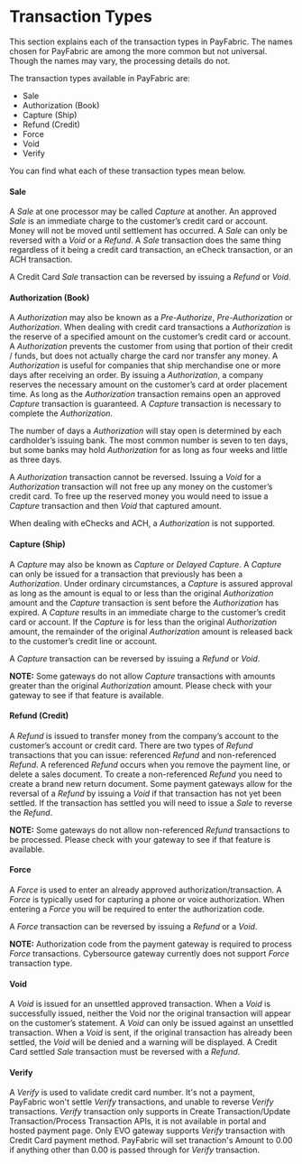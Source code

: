 Transaction Types
=================

This section explains each of the transaction types in PayFabric. The names chosen for PayFabric are among the more common but not universal. Though the names may vary, the processing details do not.  

The transaction types available in PayFabric are:

* Sale
* Authorization (Book)
* Capture (Ship)
* Refund (Credit)
* Force
* Void
* Verify

You can find what each of these transaction types mean below.

#### Sale
A _Sale_ at one processor may be called _Capture_ at another. An approved _Sale_ is an immediate charge to the customer’s credit card or account.  Money will not be moved until settlement has occurred.  A _Sale_ can only be reversed with a _Void_ or a _Refund_.   A _Sale_ transaction does the same thing regardless of it being a credit card transaction, an eCheck transaction, or an ACH transaction.

A Credit Card _Sale_ transaction can be reversed by issuing a _Refund_ or _Void_.

#### Authorization (Book)
A _Authorization_ may also be known as a _Pre-Authorize_, _Pre-Authorization_ or _Authorization_. When dealing with credit card transactions a _Authorization_ is the reserve of a specified amount on the customer’s credit card or account. A _Authorization_ prevents the customer from using that portion of their credit / funds, but does not actually charge the card nor transfer any money. A _Authorization_ is useful for companies that ship merchandise one or more days after receiving an order. By issuing a _Authorization_, a company reserves the necessary amount on the customer’s card at order placement time.  As long as the _Authorization_ transaction remains open an approved _Capture_ transaction is guaranteed. A _Capture_ transaction is necessary to complete the _Authorization_. 

The number of days a _Authorization_ will stay open is determined by each cardholder’s issuing bank. The most common number is seven to ten days, but some banks may hold _Authorization_ for as long as four weeks and little as three days.

A _Authorization_ transaction cannot be reversed.  Issuing a _Void_ for a _Authorization_ transaction will not free up any money on the customer’s credit card.  To free up the reserved money you would need to issue a _Capture_ transaction and then _Void_ that captured amount.

When dealing with eChecks and ACH, a _Authorization_ is not supported.

#### Capture (Ship)
A _Capture_ may also be known as _Capture_ or _Delayed Capture_. A _Capture_ can only be issued for a transaction that previously has been a _Authorization_. Under ordinary circumstances, a _Capture_ is assured approval as long as the amount is equal to or less than the original _Authorization_ amount and the _Capture_ transaction is sent before the _Authorization_ has expired. A _Capture_ results in an immediate charge to the customer’s credit card or account. If the _Capture_ is for less than the original _Authorization_ amount, the remainder of the original _Authorization_ amount is released back to the customer’s credit line or account.

A _Capture_ transaction can be reversed by issuing a _Refund_ or _Void_.

**NOTE:** Some gateways do not allow _Capture_ transactions with amounts greater than the original _Authorization_ amount. Please check with your gateway to see if that feature is available.

#### Refund (Credit)
A _Refund_ is issued to transfer money from the company’s account to the customer’s account or credit card. There are two types of _Refund_ transactions that you can issue: referenced _Refund_ and non-referenced _Refund_. A referenced _Refund_ occurs when you remove the payment line, or delete a sales document.  To create a non-referenced _Refund_ you need to create a brand new return document.  Some payment gateways allow for the reversal of a _Refund_ by issuing a _Void_ if that transaction has not yet been settled.  If the transaction has settled you will need to issue a _Sale_ to reverse the _Refund_.

**NOTE:** Some gateways do not allow non-referenced _Refund_ transactions to be processed.  Please check with your gateway to see if that feature is available.

#### Force
A _Force_ is used to enter an already approved authorization/transaction. A _Force_ is typically used for capturing a phone or voice authorization. When entering a _Force_ you will be required to enter the authorization code.  

A _Force_ transaction can be reversed by issuing a _Refund_ or a _Void_.

**NOTE:** Authorization code from the payment gateway is required to process _Force_ transactions. Cybersource gateway currently does not support _Force_ transaction type.

#### Void
A _Void_ is issued for an unsettled approved transaction. When a _Void_ is successfully issued, neither the Void nor the original transaction will appear on the customer’s statement. A _Void_ can only be issued against an unsettled transaction. When a _Void_ is sent, if the original transaction has already been settled, the _Void_ will be denied and a warning will be displayed. A Credit Card settled _Sale_ transaction must be reversed with a _Refund_.

#### Verify
A _Verify_ is used to validate credit card number. It's not a payment, PayFabric won't settle _Verify_ transactions, and unable to reverse _Verify_ transactions. 
_Verify_ transaction only supports in Create Transaction/Update Transaction/Process Transaction APIs, it is not available in portal and hosted payment page.
Only EVO gateway supports _Verify_ transaction with Credit Card payment method. PayFabric will set tranaction's Amount to 0.00 if anything other than 0.00 is passed through for _Verify_ transaction. 



